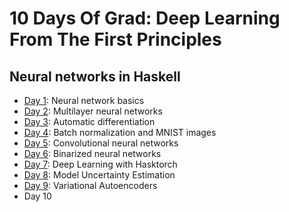 # 10 Days Of Grad: Deep Learning From The First Principles

## Neural networks in Haskell

* [Day 1](day1/): Neural network basics
* [Day 2](day2/): Multilayer neural networks
* [Day 3](day3/): Automatic differentiation
* [Day 4](day4/): Batch normalization and MNIST images
* [Day 5](day5/): Convolutional neural networks
* [Day 6](day6/): Binarized neural networks
* [Day 7](day7/): Deep Learning with Hasktorch
* [Day 8](day8/): Model Uncertainty Estimation
* [Day 9](day9/): Variational Autoencoders
* Day 10
